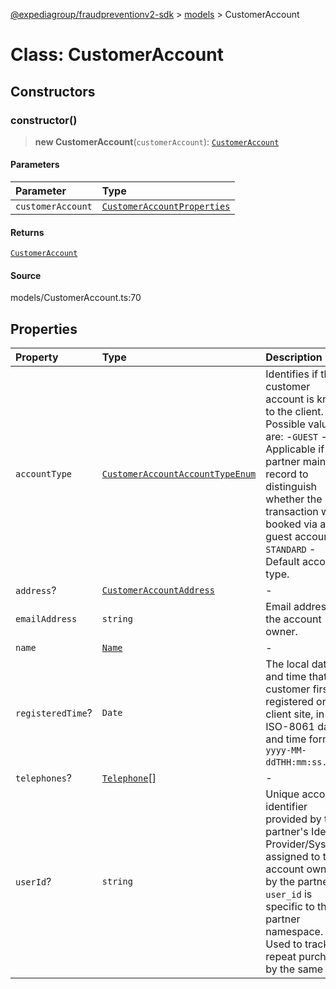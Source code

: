 [@expediagroup/fraudpreventionv2-sdk](../../index.md) > [models](../index.md) > CustomerAccount

# Class: CustomerAccount

## Constructors

### constructor()

> **new CustomerAccount**(`customerAccount`): [`CustomerAccount`](class.CustomerAccount.md)

#### Parameters

| Parameter         | Type                                                                                |
| :---------------- | :---------------------------------------------------------------------------------- |
| `customerAccount` | [`CustomerAccountProperties`](../interfaces/interface.CustomerAccountProperties.md) |

#### Returns

[`CustomerAccount`](class.CustomerAccount.md)

#### Source

models/CustomerAccount.ts:70

## Properties

| Property          | Type                                                                                             | Description                                                                                                                                                                                                                                      |
| :---------------- | :----------------------------------------------------------------------------------------------- | :----------------------------------------------------------------------------------------------------------------------------------------------------------------------------------------------------------------------------------------------- |
| `accountType`     | [`CustomerAccountAccountTypeEnum`](../type-aliases/type-alias.CustomerAccountAccountTypeEnum.md) | Identifies if the customer account is known to the client. Possible values are: -`GUEST` - Applicable if the partner maintains record to distinguish whether the transaction was booked via a guest account. -`STANDARD` - Default account type. |
| `address`?        | [`CustomerAccountAddress`](class.CustomerAccountAddress.md)                                      | -                                                                                                                                                                                                                                                |
| `emailAddress`    | `string`                                                                                         | Email address for the account owner.                                                                                                                                                                                                             |
| `name`            | [`Name`](class.Name.md)                                                                          | -                                                                                                                                                                                                                                                |
| `registeredTime`? | `Date`                                                                                           | The local date and time that the customer first registered on the client site, in ISO-8061 date and time format `yyyy-MM-ddTHH:mm:ss.SSSZ`.                                                                                                      |
| `telephones`?     | [`Telephone`](class.Telephone.md)[]                                                              | -                                                                                                                                                                                                                                                |
| `userId`?         | `string`                                                                                         | Unique account identifier provided by the partner\'s Identity Provider/System assigned to the account owner by the partner. `user_id` is specific to the partner namespace. Used to track repeat purchases by the same user.                     |
